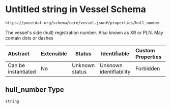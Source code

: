 # Untitled string in Vessel Schema

```txt
https://poseidat.org/schema/core/vessel.json#/properties/hull_number
```

The vessel's side (hull) registration number. Also known as XR or PLN. May contain dots or dashes


| Abstract            | Extensible | Status         | Identifiable            | Custom Properties | Additional Properties | Access Restrictions | Defined In                                                       |
| :------------------ | ---------- | -------------- | ----------------------- | :---------------- | --------------------- | ------------------- | ---------------------------------------------------------------- |
| Can be instantiated | No         | Unknown status | Unknown identifiability | Forbidden         | Allowed               | none                | [vessel.json\*](schemas/core/vessel.json "open original schema") |

## hull_number Type

`string`
